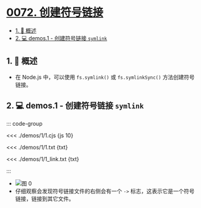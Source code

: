 # [0072. 创建符号链接](https://github.com/Tdahuyou/TNotes.nodejs/tree/main/notes/0072.%20%E5%88%9B%E5%BB%BA%E7%AC%A6%E5%8F%B7%E9%93%BE%E6%8E%A5)

<!-- region:toc -->

- [1. 📒 概述](#1--概述)
- [2. 💻 demos.1 - 创建符号链接 `symlink`](#2--demos1---创建符号链接-symlink)

<!-- endregion:toc -->

## 1. 📒 概述

- 在 Node.js 中，可以使用 `fs.symlink()` 或 `fs.symlinkSync()` 方法创建符号链接。

## 2. 💻 demos.1 - 创建符号链接 `symlink`

::: code-group

<<< ./demos/1/1.cjs {js 10}

<<< ./demos/1/1.txt {txt}

<<< ./demos/1/1_link.txt {txt}

:::

- ![图 0](https://cdn.jsdelivr.net/gh/Tdahuyou/imgs@main/2025-04-19-21-31-00.png)
- 仔细观察会发现符号链接文件的右侧会有一个 `->` 标志，这表示它是一个符号链接，链接到其它文件。

